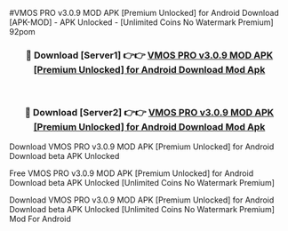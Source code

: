 #VMOS PRO v3.0.9 MOD APK [Premium Unlocked] for Android Download [APK-MOD] - APK Unlocked - [Unlimited Coins No Watermark Premium] 92pom



<div align="center">

<h3>🔴 Download [Server1] 👉👉 <a href="https://momento.my/?title=VMOS_PRO_v3.0.9_MOD_APK_[Premium_Unlocked]_for_Android_Download">VMOS PRO v3.0.9 MOD APK [Premium Unlocked] for Android Download Mod Apk</a></h3><br>

<h3>🔴 Download [Server2] 👉👉 <a href="https://momento.my/?title=VMOS_PRO_v3.0.9_MOD_APK_[Premium_Unlocked]_for_Android_Download">VMOS PRO v3.0.9 MOD APK [Premium Unlocked] for Android Download Mod Apk</a></h3>
</div>



Download VMOS PRO v3.0.9 MOD APK [Premium Unlocked] for Android Download beta APK Unlocked

Free VMOS PRO v3.0.9 MOD APK [Premium Unlocked] for Android Download beta APK Unlocked [Unlimited Coins No Watermark Premium]

Download VMOS PRO v3.0.9 MOD APK [Premium Unlocked] for Android Download beta APK Unlocked [Unlimited Coins No Watermark Premium] Mod For Android
